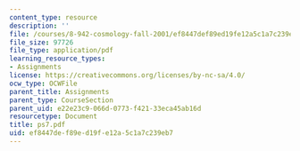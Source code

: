 ```yaml
---
content_type: resource
description: ''
file: /courses/8-942-cosmology-fall-2001/ef8447def89ed19fe12a5c1a7c239eb7_ps7.pdf
file_size: 97726
file_type: application/pdf
learning_resource_types:
- Assignments
license: https://creativecommons.org/licenses/by-nc-sa/4.0/
ocw_type: OCWFile
parent_title: Assignments
parent_type: CourseSection
parent_uid: e22e23c9-066d-0773-f421-33eca45ab16d
resourcetype: Document
title: ps7.pdf
uid: ef8447de-f89e-d19f-e12a-5c1a7c239eb7
---
```

